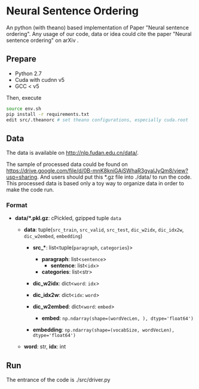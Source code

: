 # Neural Sentence Ordering

An python (with theano) based implementation of Paper "Neural sentence ordering".
Any usage of our code, data or idea could cite the paper "Neural sentence ordering" on arXiv .

## Prepare

- Python 2.7
- Cuda with cudnn v5
- GCC < v5

Then, execute

```sh
source env.sh
pip install -r requirements.txt
edit src/.theanorc # set theano configurations, especially cuda.root
```

## Data

The data is available on http://nlp.fudan.edu.cn/data/.

The sample of processed data could be found on https://drive.google.com/file/d/0B-mnK8kniGAiSWhaR3gyalJyQm8/view?usp=sharing. And users should put this *.gz file into ./data/ to run the code.
This processed data is based only a toy way to organize data in order to make the code run.

### Format

- **data/\*.pkl.gz**: cPickled, gzipped tuple `data`

  - **data**: tuple(`src_train`, `src_valid`, `src_test`, `dic_w2idx`, `dic_idx2w`, `dic_w2embed`, `embedding`)
  
    - **src_\***: list<tuple(`paragraph`, `categories`)>

      - **paragraph**: list<`sentence`>
        - **sentence**: list<`idx`>
      - **categories**: list\<str\>
      
    - **dic_w2idx**: dict<`word`: `idx`>
    
    - **dic_idx2w**: dict<`idx`: `word`>
    
    - **dic_w2embed**: dict<`word`: `embed`>
    
      - **embed**: `np.ndarray(shape=(wordVecLen, ), dtype='float64')`
    
    - **embedding**: `np.ndarray(shape=(vocabSize, wordVecLen), dtype='float64')`

  - **word**: str, **idx**: int
      

## Run

The entrance of the code is ./src/driver.py

